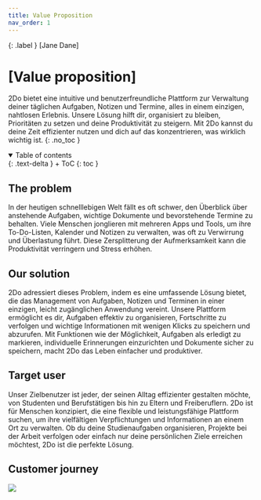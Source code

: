 ```yaml
---
title: Value Proposition
nav_order: 1
---
```


{: .label }
[Jane Dane]

# [Value proposition]
2Do bietet eine intuitive und benutzerfreundliche Plattform zur Verwaltung deiner täglichen Aufgaben, Notizen und Termine, alles in einem einzigen, nahtlosen Erlebnis. Unsere Lösung hilft dir, organisiert zu bleiben, Prioritäten zu setzen und deine Produktivität zu steigern. Mit 2Do kannst du deine Zeit effizienter nutzen und dich auf das konzentrieren, was wirklich wichtig ist. 
{: .no_toc }

<details open markdown="block">
{: .text-delta }
<summary>Table of contents</summary>
+ ToC
{: toc }
</details>

## The problem

In der heutigen schnelllebigen Welt fällt es oft schwer, den Überblick über anstehende Aufgaben, wichtige Dokumente und bevorstehende Termine zu behalten. Viele Menschen jonglieren mit mehreren Apps und Tools, um ihre To-Do-Listen, Kalender und Notizen zu verwalten, was oft zu Verwirrung und Überlastung führt. Diese Zersplitterung der Aufmerksamkeit kann die Produktivität verringern und Stress erhöhen. 

## Our solution

2Do adressiert dieses Problem, indem es eine umfassende Lösung bietet, die das Management von Aufgaben, Notizen und Terminen in einer einzigen, leicht zugänglichen Anwendung vereint. Unsere Plattform ermöglicht es dir, Aufgaben effektiv zu organisieren, Fortschritte zu verfolgen und wichtige Informationen mit wenigen Klicks zu speichern und abzurufen. Mit Funktionen wie der Möglichkeit, Aufgaben als erledigt zu markieren, individuelle Erinnerungen einzurichten und Dokumente sicher zu speichern, macht 2Do das Leben einfacher und produktiver. 

## Target user

Unser Zielbenutzer ist jeder, der seinen Alltag effizienter gestalten möchte, von Studenten und Berufstätigen bis hin zu Eltern und Freiberuflern. 2Do ist für Menschen konzipiert, die eine flexible und leistungsfähige Plattform suchen, um ihre vielfältigen Verpflichtungen und Informationen an einem Ort zu verwalten. Ob du deine Studienaufgaben organisieren, Projekte bei der Arbeit verfolgen oder einfach nur deine persönlichen Ziele erreichen möchtest, 2Do ist die perfekte Lösung. 

## Customer journey
[![](https://mermaid.ink/img/pako:eNqNVctu2zAQ_JWFTi3gHJomF90S2EkLJ0bQ-ujLWlxJrCnS4CNFHOQ3euoxn5GbfqxLqrKj2nHqkyzuDGdml9RjVhhBWZ79MMFqelho4J-XXhHcktQEp2NzcrFewyz4TdBVV-Co8NJo-EaVdN5KsrwEQQuYSG1lUfttKcAluVDUBEISfDENrbGiHE5zuDOe9EaSUmQTP9keM1WyWBFgKF_tQTqHz0dh13LJ2-n0TiCXAXvI4fwoiPX59tnLqpO470mZKq0VdUd3lsOMwiueYShzMzZwwxzU7zDRXlD0I9DBGF29NGhFymBI9LfcMpaFgkgdoPiXWU-4E4k2pXAIeNW-VMP6r54aB7XUm_Cu7pnxcsORRctjswoN6Z2FGd7LKvYANqHpS08u-QXH0jk57CFZ0LxtB-pUDEpvUKSy7aZQm8h5_h-FsUmebJfI4W6QbaKEe7I_UfEQ9Gztr7LUMWMNU1SkRaTZ8zG3WHUmdHLRE-4mYVDe_l6SXdv2pSRYmaaJtL2EIyLvrCml6g9QSo6Hb6v1muqYe9I6WN8XfLHyAZV0qVVxnKdGe1z5dBoGCvb07lefvtb7T6ztc8VnlHUNLoZtrHxljIAnZc7xOT7GFS5ZPHtw7IWpP-U8IiXWfKj3xvgW7Srpv-hxqByPtSIhK59MvIkdGGLklbHeFbWV3ic_bwLvFOouA90-F7WLl8c83VRnB1HDOK4ND21D8GESGy7IdcY_HpKFS14pamWcI70zmQb-PXnREXE2ESCOJ3Gzu7UwuLdsZKOs4fFEKfgj8Bixi8zX1NAiy_lRUIlB-UW20E9cisGb7w-6yPKSW0KjLKzjqIwlVhab7Vvukzf2tvuypA_M0x_gyjHq?type=png)](https://mermaid.live/edit#pako:eNqNVctu2zAQ_JWFTi3gHJomF90S2EkLJ0bQ-ujLWlxJrCnS4CNFHOQ3euoxn5GbfqxLqrKj2nHqkyzuDGdml9RjVhhBWZ79MMFqelho4J-XXhHcktQEp2NzcrFewyz4TdBVV-Co8NJo-EaVdN5KsrwEQQuYSG1lUfttKcAluVDUBEISfDENrbGiHE5zuDOe9EaSUmQTP9keM1WyWBFgKF_tQTqHz0dh13LJ2-n0TiCXAXvI4fwoiPX59tnLqpO470mZKq0VdUd3lsOMwiueYShzMzZwwxzU7zDRXlD0I9DBGF29NGhFymBI9LfcMpaFgkgdoPiXWU-4E4k2pXAIeNW-VMP6r54aB7XUm_Cu7pnxcsORRctjswoN6Z2FGd7LKvYANqHpS08u-QXH0jk57CFZ0LxtB-pUDEpvUKSy7aZQm8h5_h-FsUmebJfI4W6QbaKEe7I_UfEQ9Gztr7LUMWMNU1SkRaTZ8zG3WHUmdHLRE-4mYVDe_l6SXdv2pSRYmaaJtL2EIyLvrCml6g9QSo6Hb6v1muqYe9I6WN8XfLHyAZV0qVVxnKdGe1z5dBoGCvb07lefvtb7T6ztc8VnlHUNLoZtrHxljIAnZc7xOT7GFS5ZPHtw7IWpP-U8IiXWfKj3xvgW7Srpv-hxqByPtSIhK59MvIkdGGLklbHeFbWV3ic_bwLvFOouA90-F7WLl8c83VRnB1HDOK4ND21D8GESGy7IdcY_HpKFS14pamWcI70zmQb-PXnREXE2ESCOJ3Gzu7UwuLdsZKOs4fFEKfgj8Bixi8zX1NAiy_lRUIlB-UW20E9cisGb7w-6yPKSW0KjLKzjqIwlVhab7Vvukzf2tvuypA_M0x_gyjHq) 